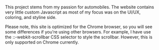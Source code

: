This project stems from my passion for automobiles.
The website contains very little custom Javascript as most of my focus was on the UI/UX, coloring, and styline side.

Please note, this site is optimized for the Chrome browser, so you will see some differences if you're using other browsers. For example,
I have use the ::-webkit-scrollbar CSS selector to style the scrollbar. However, this is only supported on Chrome currently.

